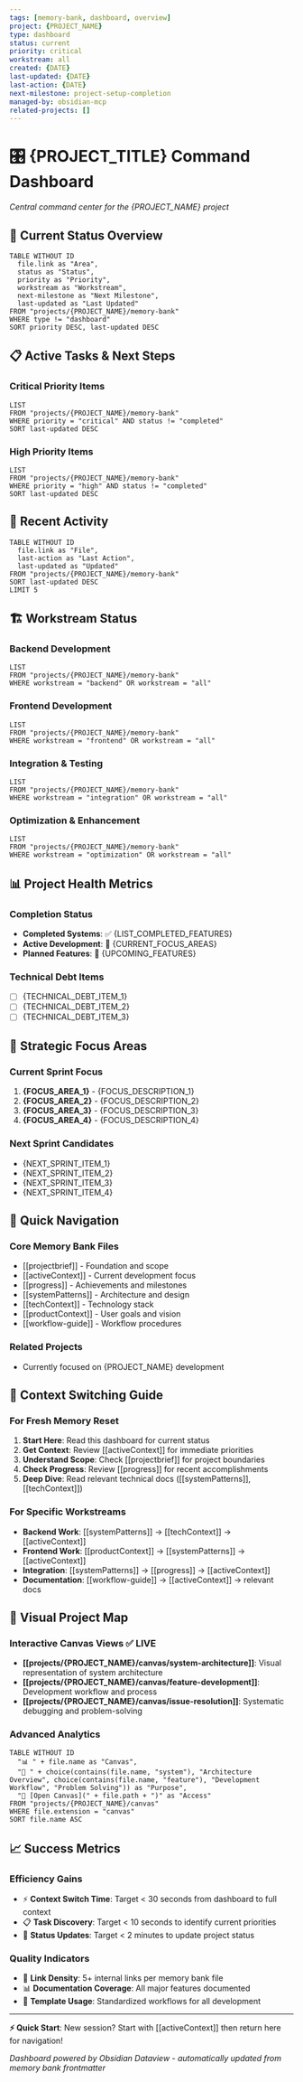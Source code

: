 ```yaml
---
tags: [memory-bank, dashboard, overview]
project: {PROJECT_NAME}
type: dashboard
status: current
priority: critical
workstream: all
created: {DATE}
last-updated: {DATE}
last-action: {DATE}
next-milestone: project-setup-completion
managed-by: obsidian-mcp
related-projects: []
---
```


# 🎛️ {PROJECT_TITLE} Command Dashboard

*Central command center for the {PROJECT_NAME} project*

## 🎯 **Current Status Overview**

```dataview
TABLE WITHOUT ID
  file.link as "Area",
  status as "Status",
  priority as "Priority",
  workstream as "Workstream",
  next-milestone as "Next Milestone",
  last-updated as "Last Updated"
FROM "projects/{PROJECT_NAME}/memory-bank"
WHERE type != "dashboard"
SORT priority DESC, last-updated DESC
```

## 📋 **Active Tasks & Next Steps**

### **Critical Priority Items**
```dataview
LIST
FROM "projects/{PROJECT_NAME}/memory-bank"
WHERE priority = "critical" AND status != "completed"
SORT last-updated DESC
```

### **High Priority Items**
```dataview
LIST
FROM "projects/{PROJECT_NAME}/memory-bank"
WHERE priority = "high" AND status != "completed"
SORT last-updated DESC
```

## 🔄 **Recent Activity**

```dataview
TABLE WITHOUT ID
  file.link as "File",
  last-action as "Last Action",
  last-updated as "Updated"
FROM "projects/{PROJECT_NAME}/memory-bank"
SORT last-updated DESC
LIMIT 5
```

## 🏗️ **Workstream Status**

### **Backend Development**
```dataview
LIST
FROM "projects/{PROJECT_NAME}/memory-bank"
WHERE workstream = "backend" OR workstream = "all"
```

### **Frontend Development**
```dataview
LIST
FROM "projects/{PROJECT_NAME}/memory-bank"
WHERE workstream = "frontend" OR workstream = "all"
```

### **Integration & Testing**
```dataview
LIST
FROM "projects/{PROJECT_NAME}/memory-bank"
WHERE workstream = "integration" OR workstream = "all"
```

### **Optimization & Enhancement**
```dataview
LIST
FROM "projects/{PROJECT_NAME}/memory-bank"
WHERE workstream = "optimization" OR workstream = "all"
```

## 📊 **Project Health Metrics**

### **Completion Status**
- **Completed Systems**: ✅ {LIST_COMPLETED_FEATURES}
- **Active Development**: 🔄 {CURRENT_FOCUS_AREAS}
- **Planned Features**: 📅 {UPCOMING_FEATURES}

### **Technical Debt Items**
- [ ] {TECHNICAL_DEBT_ITEM_1}
- [ ] {TECHNICAL_DEBT_ITEM_2}
- [ ] {TECHNICAL_DEBT_ITEM_3}

## 🎯 **Strategic Focus Areas**

### **Current Sprint Focus**
1. **{FOCUS_AREA_1}** - {FOCUS_DESCRIPTION_1}
2. **{FOCUS_AREA_2}** - {FOCUS_DESCRIPTION_2}
3. **{FOCUS_AREA_3}** - {FOCUS_DESCRIPTION_3}
4. **{FOCUS_AREA_4}** - {FOCUS_DESCRIPTION_4}

### **Next Sprint Candidates**
- {NEXT_SPRINT_ITEM_1}
- {NEXT_SPRINT_ITEM_2}
- {NEXT_SPRINT_ITEM_3}
- {NEXT_SPRINT_ITEM_4}

## 🔗 **Quick Navigation**

### **Core Memory Bank Files**
- [[projectbrief]] - Foundation and scope
- [[activeContext]] - Current development focus
- [[progress]] - Achievements and milestones
- [[systemPatterns]] - Architecture and design
- [[techContext]] - Technology stack
- [[productContext]] - User goals and vision
- [[workflow-guide]] - Workflow procedures

### **Related Projects**
- Currently focused on {PROJECT_NAME} development

## 🧠 **Context Switching Guide**

### **For Fresh Memory Reset**
1. **Start Here**: Read this dashboard for current status
2. **Get Context**: Review [[activeContext]] for immediate priorities
3. **Understand Scope**: Check [[projectbrief]] for project boundaries
4. **Check Progress**: Review [[progress]] for recent accomplishments
5. **Deep Dive**: Read relevant technical docs ([[systemPatterns]], [[techContext]])

### **For Specific Workstreams**
- **Backend Work**: [[systemPatterns]] → [[techContext]] → [[activeContext]]
- **Frontend Work**: [[productContext]] → [[systemPatterns]] → [[activeContext]]
- **Integration**: [[systemPatterns]] → [[progress]] → [[activeContext]]
- **Documentation**: [[workflow-guide]] → [[activeContext]] → relevant docs

## 🎨 **Visual Project Map**

### **Interactive Canvas Views** ✅ LIVE
- **[[projects/{PROJECT_NAME}/canvas/system-architecture]]**: Visual representation of system architecture
- **[[projects/{PROJECT_NAME}/canvas/feature-development]]**: Development workflow and process
- **[[projects/{PROJECT_NAME}/canvas/issue-resolution]]**: Systematic debugging and problem-solving

### **Advanced Analytics**
```dataview
TABLE WITHOUT ID
  "📊 " + file.name as "Canvas",
  "🎯 " + choice(contains(file.name, "system"), "Architecture Overview", choice(contains(file.name, "feature"), "Development Workflow", "Problem Solving")) as "Purpose",
  "🔗 [Open Canvas](" + file.path + ")" as "Access"
FROM "projects/{PROJECT_NAME}/canvas"
WHERE file.extension = "canvas"
SORT file.name ASC
```

## 📈 **Success Metrics**

### **Efficiency Gains**
- ⚡ **Context Switch Time**: Target < 30 seconds from dashboard to full context
- 📋 **Task Discovery**: Target < 10 seconds to identify current priorities
- 🔄 **Status Updates**: Target < 2 minutes to update project status

### **Quality Indicators**
- 🔗 **Link Density**: 5+ internal links per memory bank file
- 📊 **Documentation Coverage**: All major features documented
- 🎯 **Template Usage**: Standardized workflows for all development

---

**⚡ Quick Start**: New session? Start with [[activeContext]] then return here for navigation!

*Dashboard powered by Obsidian Dataview - automatically updated from memory bank frontmatter*
